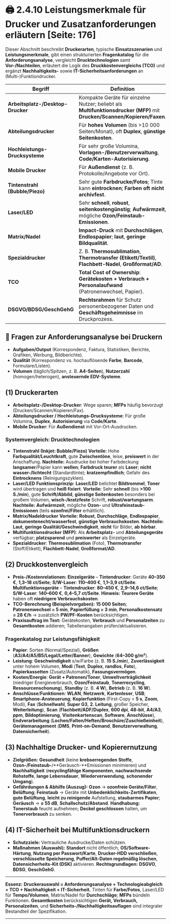 # 🖨️ 2.4.10 Leistungsmerkmale für Drucker und Zusatzanforderungen erläutern [Seite: 176]

Dieser Abschnitt beschreibt **Druckerarten**, typische **Einsatzszenarien** und **Leistungsmerkmale**, gibt einen strukturierten **Fragenkatalog** für die **Anforderungsanalyse**, vergleicht **Drucktechnologien** samt **Vor-/Nachteilen**, erläutert die Logik des **Druckkostenvergleichs (TCO)** und ergänzt **Nachhaltigkeits-** sowie **IT-Sicherheitsanforderungen** an (Multi-)Funktiondrucker.

| Begriff                           | Definition                                                                                                                |
| --------------------------------- | ------------------------------------------------------------------------------------------------------------------------- |
| **Arbeitsplatz-/Desktop-Drucker** | Kompakte Geräte für einzelne Nutzer; beliebt als **Multifunktionsdrucker (MFP)** mit **Drucken/Scannen/Kopieren/Faxen**.  |
| **Abteilungsdrucker**             | Für **hohes Volumen** (bis >10 000 Seiten/Monat), oft **Duplex**, **günstige Seitenkosten**.                              |
| **Hochleistungs-Drucksysteme**    | Für sehr große Volumina, **Vorlagen-/Benutzerverwaltung**, **Code/Karten-Autorisierung**.                                 |
| **Mobile Drucker**                | Für **Außendienst** (z. B. Protokolle/Angebote vor Ort).                                                                  |
| **Tintenstrahl (Bubble/Piezo)**   | Sehr gute **Farbdrucke/Fotos**; Tinte kann **eintrocknen**; **Farben oft nicht archivfest**.                              |
| **Laser/LED**                     | Sehr **schnell**, **robust**, **seitenkostengünstig**; **Aufwärmzeit**, mögliche **Ozon/Feinstaub-Emissionen**.           |
| **Matrix/Nadel**                  | **Impact-Druck** mit **Durchschlägen**, **Endlospapier**; **laut**, **geringe Bildqualität**.                             |
| **Spezialdrucker**                | Z. B. **Thermosublimation**, **Thermotransfer (Etikett/Textil)**, **Flachbett-Nadel**, **Großformat/AD**.                 |
| **TCO**                           | **Total Cost of Ownership**: **Gerätekosten + Verbrauch + Personalaufwand** (Patronenwechsel, Papier).                    |
| **DSGVO/BDSG/GeschGehG**          | **Rechtsrahmen** für Schutz personenbezogener Daten und **Geschäftsgeheimnisse** im Druckprozess.                         |

## 🧭 Fragen zur Anforderungsanalyse bei Druckern

* **Aufgaben/Output** (Korrespondenz, Faktura, Statistiken, Berichte, Grafiken, Werbung, Bildberichte).
* **Qualität** (Korrespondenz vs. hochauflösende **Farbe**, **Barcode**, Formulare/Listen).
* **Volumen** (täglich/Spitzen, z. B. **A4-Seiten**), **Nutzerzahl** (homogen/heterogen), **ansteuernde EDV-Systeme**. 

## (1) Druckerarten

* **Arbeitsplatz-/Desktop-Drucker**: Wege sparen; **MFPs** häufig bevorzugt (Drucken/Scannen/Kopieren/Fax). 
* **Abteilungsdrucker / Hochleistungs-Drucksysteme**: Für große Volumina, **Duplex**, **Autorisierung** via **Code/Karte**. 
* **Mobile Drucker**: Für **Außendienst** mit Vor-Ort-Ausdrucken. 

### Systemvergleich: **Drucktechnologien**

* **Tintenstrahl (Inkjet: Bubble/Piezo)**
  **Vorteile:** Hohe **Farbqualität/Leuchtkraft**, gute **Zwischentöne**, leise, **preiswert** in der Anschaffung.
  **Nachteile:** Ausdrucke bei hoher Farbdeckung **langsamer**/Papier kann **wellen**; **Farbdruck teurer** als **Laser**; **nicht wasser-/lichtecht** (Standardtinte); **kratzempfindlich**; Gefahr des **Eintrocknens** (Reinigungszyklen). 
* **Laser/LED**
  **Funktionsprinzip:** **Laser/LED** belichtet **Bildtrommel**, **Toner** wird übertragen und **heiß fixiert**.
  **Vorteile:** Sehr **schnell** (bis **>100 S./min**), gute **Schrift/Abbild**, **günstige Seitenkosten** besonders bei großem Volumen, **wisch-/kratzfeste** Schrift, **robust/wartungsarm**.
  **Nachteile:** **Aufwärmzeit**, mögliche **Ozon-** und **Ultrafeinstaub-Emissionen** (teils **ozonfrei/Filter** erhältlich). 
* **Matrix/Nadeldrucker**
  **Vorteile:** **Robust**, **Durchschläge**, **Endlospapier**, **dokumentenecht/wasserfest**, **günstige Verbrauchskosten**.
  **Nachteile:** **Laut**, **geringe Qualität/Geschwindigkeit**, **nicht** für Bilder, **ab hörbar**. 
* **Multifunktionsdrucker (MFP)**: Als **Arbeitsplatz-** und **Abteilungsgeräte** verfügbar; **platzsparend** und **preiswerter** als Einzelgeräte. 
* **Spezialdrucker**: **Thermosublimation** (Foto), **Thermotransfer** (Stoff/Etikett), **Flachbett-Nadel**, **Großformat/AD**. 

## (2) Druckkostenvergleich

* **Preis-/Kostenrelationen:**
  **Einzelgeräte** – **Tintendrucker**: Geräte **40–350 €**, **1,3–18 ct/Seite**; **S/W-Laser**: **110–400 €**, **1,1–3,9 ct/Seite**.
  **Multifunktionsgeräte** – **Tintendrucker**: **80–450 €**, **2,9–14,6 ct/Seite**; **S/W-Laser**: **140–600 €**, **0,4–5,7 ct/Seite**.
  **Hinweis:** **Teurere Geräte** haben oft **niedrigere Verbrauchskosten**. 
* **TCO-Berechnung (Beispielvorgaben):** **15 000 Seiten**; **Patronenwechsel = 5 min**, **Papierfüllung = 3 min**, **Personalkostensatz = 28 €/h** → zusätzlich **PW/PF-Kosten** berücksichtigen. 
* **Praxisauftrag im Text:** Gerätekosten, **Verbrauch** und **Personalzeiten** zu **Gesamtkosten** addieren; Tabellenangaben prüfen/aktualisieren. 

### Fragenkatalog zur **Leistungsfähigkeit**

* **Papier**: Sorten (Normal/Spezial), **Größen** (**A3/A4/A5/B5/Legal/Letter/Banner**), **Gewichte** (**64–300 g/m²**).
* **Leistung**: **Geschwindigkeit** s/w/Farbe (z. B. **15 S./min**), **Zuverlässigkeit** unter hohem Volumen, **Modi** (**Text**, **Duplex**, **randlos**, **Foto**), **Papierkassetten** (Zusatz/Automatik), **Fassungsvermögen**.
* **Kosten/Energie**: **Gerät + Patronen/Toner**, **Umweltverträglichkeit** (niedriger Energieverbrauch, **Ozon/Feinstaub**, **Tonerrecycling**, **Ressourcenschonung**), **Standby** (z. B. **4 W**), **Betrieb** (z. B. **16 W**).
* **Anschlüsse**/**Funktionen**: **WLAN**, **Netzwerk**, **Kartenleser**, **USB**; **Smartphone-Ansteuerung**; **Kopierfunktion** (First-Copy < **5 s**, **Zoom**, Modi), **Fax** (**Schnellwahl**, **Super G3**, **2. Leitung**, großer Speicher, **Weiterleitung**), **Scan** (**Flachbett/ADF/Duplex**, **600 dpi**, **48-bit**, **A4/A3**, **ppm**, **Bildoptimierung**, **Visitenkartenscan**, **Software**, **Anschlüsse**), **Endverarbeitung** (**Lochen/Falten/Heften/Broschüre/Zuschießeinheit**), **Gerätemanagement** (**DMS**, **Print-on-Demand**, **Benutzerverwaltung**, **Datensicherheit**). 

## (3) Nachhaltige Drucker- und Kopierernutzung

* **Zielgrößen:** **Gesundheit** (keine **krebserregenden Stoffe**, **Ozon-/Feinstaub-**/**Geräusch-**Emissionen minimieren) und **Nachhaltigkeit** (**recyclingfähige Komponenten**, **nachwachsende Rohstoffe**, **lange Lebensdauer**, **Wiederverwendung**, **schonender Umgang**). 
* **Gefährdungen & Abhilfe (Auszug):**
  **Ozon** → **ozonfreie Geräte/Filter**, **Belüftung**; **Feinstaub** → Geräte mit **Unbedenklichkeits-Zertifikaten**, **gute Belüftung**, **leicht zu reinigende** Aufstellung, **staubarmes Papier**; **Geräusch** → **≤ 55 dB**, **Schallschutz/Abstand**. **Handhabung:** **Tonerstaub** feucht aufnehmen; **Deckel geschlossen** halten, um **Tonerverbrauch** zu senken.

## (4) IT-Sicherheit bei Multifunktionsdruckern

* **Schutzziele:** Vertrauliche Ausdrucke/Daten schützen.
* **Maßnahmen (Auswahl):** **Standort** nicht öffentlich, **OS/Software-Härtung**, **Nutzung per Passwort/Karte**, **Drucker-HDD verschließen**, **verschlüsselte Speicherung**, **Puffer/Alt-Daten regelmäßig löschen**, **Datensicherheits-Kit (DSK)** aktivieren. **Rechtsgrundlagen:** **DSGVO**, **BDSG**, **GeschGehG**. 

---

**Essenz:** **Druckerauswahl = Anforderungsanalyse + Technologieabgleich + TCO + Nachhaltigkeit + IT-Sicherheit.** Tinten für **Farbe/Fotos**, Laser/LED für **Tempo/Volumen**, Matrix/Nadel für **Durchschläge**; **MFPs** bündeln Funktionen. **Gesamtkosten** berücksichtigen **Gerät, Verbrauch, Personalzeiten**, und **Sicherheits-/Nachhaltigkeitsauflagen** sind integraler Bestandteil der Spezifikation.


---
